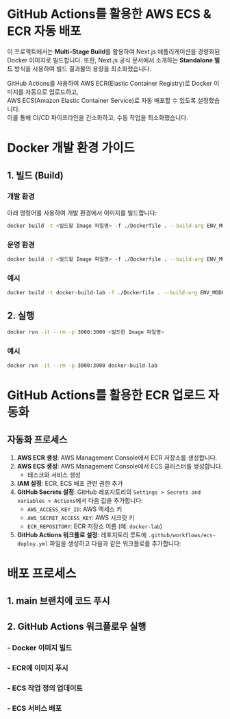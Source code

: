 # GitHub Actions를 활용한 AWS ECS & ECR 자동 배포

이 프로젝트에서는 **Multi-Stage Build**를 활용하여 Next.js 애플리케이션을 경량화된 Docker 이미지로 빌드합니다. 
또한, Next.js 공식 문서에서 소개하는 **Standalone 빌드** 방식을 사용하여 빌드 결과물의 용량을 최소화했습니다.

GitHub Actions를 사용하여 AWS ECR(Elastic Container Registry)로 Docker 이미지를 자동으로 업로드하고,  
AWS ECS(Amazon Elastic Container Service)로 자동 배포할 수 있도록 설정했습니다.  
이를 통해 CI/CD 파이프라인을 간소화하고, 수동 작업을 최소화했습니다.

# Docker 개발 환경 가이드

## 1. 빌드 (Build)

### 개발 환경
아래 명령어를 사용하여 개발 환경에서 이미지를 빌드합니다:
```bash
docker build -t <빌드할 Image 파일명> -f ./Dockerfile . --build-arg ENV_MODE=development
```

### 운영 환경
```bash
docker build -t <빌드할 Image 파일명> -f ./Dockerfile . --build-arg ENV_MODE=production
```
### 예시
```bash
docker build -t docker-build-lab -f ./Dockerfile . --build-arg ENV_MODE=development
```

## 2. 실행

```bash
docker run -it --rm -p 3000:3000 <빌드한 Image 파일명>
```

### 예시
```bash
docker run -it --rm -p 3000:3000 docker-build-lab
```

# GitHub Actions를 활용한 ECR 업로드 자동화
## 자동화 프로세스
1. **AWS ECR 생성**: AWS Management Console에서 ECR 저장소를 생성합니다.
2. **AWS ECS 생성**: AWS Management Console에서 ECS 클러스터를 생성합니다.
   - 태스크와 서비스 생성
3. **IAM 설정**: ECR, ECS 배포 관련 권한 추가
4. **GitHub Secrets 설정**: GitHub 레포지토리의 `Settings > Secrets and variables > Actions`에서 다음 값을 추가합니다:
   - `AWS_ACCESS_KEY_ID`: AWS 액세스 키
   - `AWS_SECRET_ACCESS_KEY`: AWS 시크릿 키
   - `ECR_REPOSITORY`: ECR 저장소 이름 (예: `docker-lab`)
5. **GitHub Actions 워크플로 설정**: 레포지토리 루트에 `.github/workflows/ecs-deploy.yml` 파일을 생성하고 다음과 같은 워크플로를 추가합니다:

# 배포 프로세스

## 1. main 브랜치에 코드 푸시
## 2. GitHub Actions 워크플로우 실행

### - Docker 이미지 빌드
### - ECR에 이미지 푸시
### - ECS 작업 정의 업데이트
### - ECS 서비스 배포
